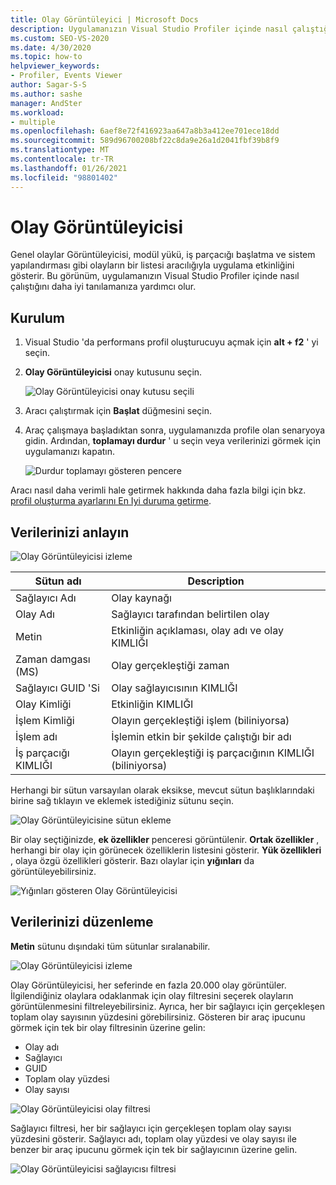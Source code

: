 ```yaml
---
title: Olay Görüntüleyici | Microsoft Docs
description: Uygulamanızın Visual Studio Profiler içinde nasıl çalıştığını daha iyi tanılamanıza yardımcı olan genel olaylar Görüntüleyicisi hakkında bilgi edinin.
ms.custom: SEO-VS-2020
ms.date: 4/30/2020
ms.topic: how-to
helpviewer_keywords:
- Profiler, Events Viewer
author: Sagar-S-S
ms.author: sashe
manager: AndSter
ms.workload:
- multiple
ms.openlocfilehash: 6aef8e72f416923aa647a8b3a412ee701ece18dd
ms.sourcegitcommit: 589d96700208bf22c8da9e26a1d2041fbf39b8f9
ms.translationtype: MT
ms.contentlocale: tr-TR
ms.lasthandoff: 01/26/2021
ms.locfileid: "98801402"
---
```

# <a name="events-viewer"></a>Olay Görüntüleyicisi

Genel olaylar Görüntüleyicisi, modül yükü, iş parçacığı başlatma ve sistem yapılandırması gibi olayların bir listesi aracılığıyla uygulama etkinliğini gösterir. Bu görünüm, uygulamanızın Visual Studio Profiler içinde nasıl çalıştığını daha iyi tanılamanıza yardımcı olur.

## <a name="setup"></a>Kurulum

1. Visual Studio 'da performans profil oluşturucuyu açmak için **alt + f2** ' yi seçin.

1. **Olay Görüntüleyicisi** onay kutusunu seçin.

   ![Olay Görüntüleyicisi onay kutusu seçili](../profiling/media/eventsviewerselected.png "Olay Görüntüleyicisi onay kutusu seçili")

1. Aracı çalıştırmak için **Başlat** düğmesini seçin.

1. Araç çalışmaya başladıktan sonra, uygulamanızda profile olan senaryoya gidin. Ardından, **toplamayı durdur** ' u seçin veya verilerinizi görmek için uygulamanızı kapatın.

   ![Durdur toplamayı gösteren pencere](../profiling/media/stopcollectioneventsviewer.png "Durdur toplamayı gösteren pencere")

Aracı nasıl daha verimli hale getirmek hakkında daha fazla bilgi için bkz. [profil oluşturma ayarlarını En Iyi duruma getirme](../profiling/optimize-profiler-settings.md).

## <a name="understand-your-data"></a>Verilerinizi anlayın

![Olay Görüntüleyicisi izleme](../profiling/media/eventviewertrace.png "Olay Görüntüleyicisi izleme")

|Sütun adı|Description|
|----------|---------------------|
|Sağlayıcı Adı|Olay kaynağı|
|Olay Adı|Sağlayıcı tarafından belirtilen olay|
|Metin|Etkinliğin açıklaması, olay adı ve olay KIMLIĞI|
|Zaman damgası (MS)|Olay gerçekleştiği zaman|
|Sağlayıcı GUID 'Si|Olay sağlayıcısının KIMLIĞI|
|Olay Kimliği|Etkinliğin KIMLIĞI|
|İşlem Kimliği|Olayın gerçekleştiği işlem (biliniyorsa)|
|İşlem adı|İşlemin etkin bir şekilde çalıştığı bir adı|
|İş parçacığı KIMLIĞI|Olayın gerçekleştiği iş parçacığının KIMLIĞI (biliniyorsa)|

Herhangi bir sütun varsayılan olarak eksikse, mevcut sütun başlıklarındaki birine sağ tıklayın ve eklemek istediğiniz sütunu seçin.

![Olay Görüntüleyicisine sütun ekleme](../profiling/media/eventvieweraddcolumns.png "Olay Görüntüleyicisine sütun ekleme")

Bir olay seçtiğinizde, **ek özellikler** penceresi görüntülenir. **Ortak özellikler** , herhangi bir olay için görünecek özelliklerin listesini gösterir. **Yük özellikleri** , olaya özgü özellikleri gösterir. Bazı olaylar için **yığınları** da görüntüleyebilirsiniz.

![Yığınları gösteren Olay Görüntüleyicisi](../profiling/media/eventviewerstacks.png "Yığınları gösteren Olay Görüntüleyicisi")

## <a name="organize-your-data"></a>Verilerinizi düzenleme

**Metin** sütunu dışındaki tüm sütunlar sıralanabilir.

![Olay Görüntüleyicisi izleme](../profiling/media/eventviewertrace.png "Olay Görüntüleyicisi izleme")

Olay Görüntüleyicisi, her seferinde en fazla 20.000 olay görüntüler. İlgilendiğiniz olaylara odaklanmak için olay filtresini seçerek olayların görüntülenmesini filtreleyebilirsiniz. Ayrıca, her bir sağlayıcı için gerçekleşen toplam olay sayısının yüzdesini görebilirsiniz. Gösteren bir araç ipucunu görmek için tek bir olay filtresinin üzerine gelin:

- Olay adı
- Sağlayıcı
- GUID
- Toplam olay yüzdesi
- Olay sayısı

![Olay Görüntüleyicisi olay filtresi](../profiling/media/eventviewereventfilter.png "Olay Görüntüleyicisi olay filtresi")

Sağlayıcı filtresi, her bir sağlayıcı için gerçekleşen toplam olay sayısı yüzdesini gösterir. Sağlayıcı adı, toplam olay yüzdesi ve olay sayısı ile benzer bir araç ipucunu görmek için tek bir sağlayıcının üzerine gelin.

![Olay Görüntüleyicisi sağlayıcısı filtresi](../profiling/media/eventviewerproviderfilter.png "Olay Görüntüleyicisi sağlayıcısı filtresi")
